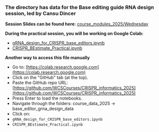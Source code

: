 ### The directory has data for the Base editing guide RNA design session, led by Cansu Dincer

**Session Slides can be found here:** [course_modules_2025/Wednesday](https://github.com/WCSCourses/CRISPR_informatics_2025/tree/main/course_modules_2025/Wednesday)

**During the practical session, you will be working on Google Colab:** 
- [gRNA_design_for_CRISPR_base_editors.ipynb](https://colab.research.google.com/github/WCSCourses/CRISPR_informatics_2025/blob/main/course_data_2025/base_editor_grna_design_data/gRNA_design_for_CRISPR_base_editors.ipynb)
- [CRISPR_BEstimate_Practical.ipynb](https://colab.research.google.com/github/WCSCourses/CRISPR_informatics_2025/blob/main/course_data_2025/base_editor_grna_design_data/CRISPR_BEstimate_Practical.ipynb)

**Another way to access this file manually**

- Go to: [https://colab.research.google.com](https://colab.research.google.com)
- Click on the "GitHub" tab (at the top).
- Paste the GitHub repo URL: [https://github.com/WCSCourses/CRISPR_informatics_2025](https://github.com/WCSCourses/CRISPR_informatics_2025)
- Press Enter to load the notebooks.
- Navigate through the folders: course_data_2025 → base_editor_grna_design_data
- Click on:
- `gRNA_design_for_CRISPR_base_editors.ipynb`
- `CRISPR_BEstimate_Practical.ipynb`



